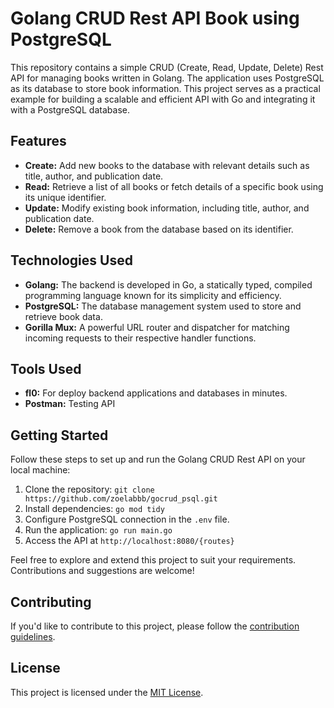 # Golang CRUD Rest API Book using PostgreSQL

This repository contains a simple CRUD (Create, Read, Update, Delete) Rest API for managing books written in Golang. The application uses PostgreSQL as its database to store book information. This project serves as a practical example for building a scalable and efficient API with Go and integrating it with a PostgreSQL database.

## Features

- **Create:** Add new books to the database with relevant details such as title, author, and publication date.
- **Read:** Retrieve a list of all books or fetch details of a specific book using its unique identifier.
- **Update:** Modify existing book information, including title, author, and publication date.
- **Delete:** Remove a book from the database based on its identifier.

## Technologies Used

- **Golang:** The backend is developed in Go, a statically typed, compiled programming language known for its simplicity and efficiency.
- **PostgreSQL:** The database management system used to store and retrieve book data.
- **Gorilla Mux:** A powerful URL router and dispatcher for matching incoming requests to their respective handler functions.

## Tools Used
- **fl0:** For deploy backend applications and databases in minutes.
- **Postman:** Testing API

## Getting Started

Follow these steps to set up and run the Golang CRUD Rest API on your local machine:

1. Clone the repository: `git clone https://github.com/zoelabbb/gocrud_psql.git`
2. Install dependencies: `go mod tidy`
3. Configure PostgreSQL connection in the `.env` file.
4. Run the application: `go run main.go`
5. Access the API at `http://localhost:8080/{routes}`

Feel free to explore and extend this project to suit your requirements. Contributions and suggestions are welcome!

## Contributing

If you'd like to contribute to this project, please follow the [contribution guidelines](CONTRIBUTING.md).

## License

This project is licensed under the [MIT License](LICENSE).

